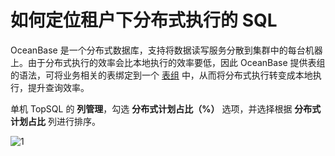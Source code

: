 # 如何定位租户下分布式执行的 SQL

OceanBase 是一个分布式数据库，支持将数据读写服务分散到集群中的每台机器上。由于分布式执行的效率会比本地执行的效率要低，因此 OceanBase 提供表组的语法，可将业务相关的表绑定到一个 [表组](https://www.oceanbase.com/docs/common-oceanbase-database-cn-10000000001702699) 中，从而将分布式执行转变成本地执行，提升查询效率。

单机 TopSQL 的 **列管理**，勾选 **分布式计划占比（%）** 选项，并选择根据 **分布式计划占比** 列进行排序。

![1](https://obbusiness-private.oss-cn-shanghai.aliyuncs.com/doc/img/ocp/410/%E5%88%86%E5%B8%83%E5%BC%8F%E8%AE%A1%E5%88%92%E5%8D%A0%E6%AF%94.png)
